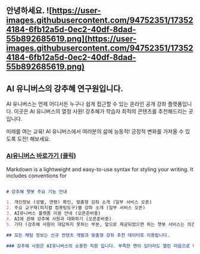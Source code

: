 

## 안녕하세요.  ![https://user-images.githubusercontent.com/94752351/173524184-6fb12a5d-0ec2-40df-8dad-55b892685619.png](https://user-images.githubusercontent.com/94752351/173524184-6fb12a5d-0ec2-40df-8dad-55b892685619.png) 
## AI 유니버스의 강추혜 연구원입니다.


AI 유니버스는 언제 어디서든 누구나 쉽게 접근할 수 있는 온라인 공개 강좌 플랫폼입니다. 이곳은 AI 유니버스의 열정 사원! 강추혜가 학습자 최적의 콘텐츠를 추천해드리는 곳입니다. 

미래를 여는 교육! AI 유니버스에서 여러분의 삶에 능동적! 긍정적 변화를 가져올 수 있도록 도전! 해보세요. 


### [AI유니버스 바로가기 (클릭) ](http://www.aiuniverse.co.kr)

Markdown is a lightweight and easy-to-use syntax for styling your writing. It includes conventions for

```markdown

# 강추해 챗봇 주요 기능 안내 

1. 개인정보 (성별, 연령) 확인, 맞춤형 강좌 소개 (일부 서비스 오픈)
2. 주요 교구재(피지컬 컴퓨팅도구)별 강좌 소개 (일부 서비스 오픈) 
3. AI유니버스 플랫폼 이용 안내 (오픈준비중) 
4. AI에 관해 강추혜 사원과 대화하기 (오픈준비중)
5. 기타 (강추해 사원이 대답하지 못하는 부분, 앞으로 제공되었으면 하는 챗봇 서비스는 의견 남겨주세요!) 

## 모든 채팅 정보는 신규 컨텐츠 개발과 맞춤형 강좌 추천 데이터로 이용됩니다. 

### 강추해 사원은 AI유니버스의 소중한 직원 입니다. 부족한 면이 있더라도 열린 마음으로 대화에 응해주세요! 

